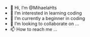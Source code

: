 - 👋 Hi, I’m @MihaelaHts
- 👀 I’m interested in learning coding
- 🌱 I’m currently a beginner in coding
- 💞️ I’m looking to collaborate on ...
- 📫 How to reach me ...

<!---
MihaelaHts/MihaelaHts is a ✨ special ✨ repository because its `README.md` (this file) appears on your GitHub profile.
You can click the Preview link to take a look at your changes.
--->

